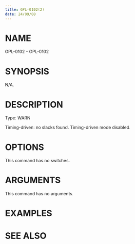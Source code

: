 ```yaml
---
title: GPL-0102(2)
date: 24/09/08
---
```


# NAME

GPL-0102 - GPL-0102

# SYNOPSIS

N/A.

# DESCRIPTION

Type: WARN

Timing-driven: no slacks found. Timing-driven mode disabled.

# OPTIONS

This command has no switches.

# ARGUMENTS

This command has no arguments.

# EXAMPLES

# SEE ALSO
